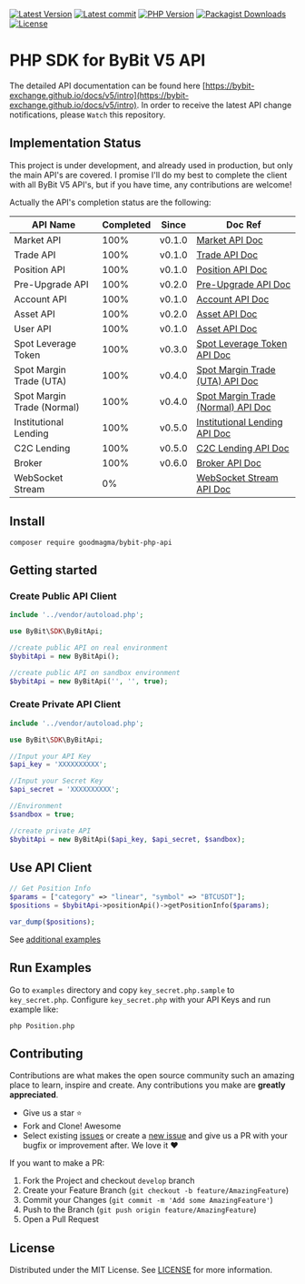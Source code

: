[![Latest Version](https://img.shields.io/github/release/goodmagma/bybit-php-api.svg?style=flat-square)](https://github.com/goodmagma/bybit-php-api/releases) 
[![Latest commit](https://img.shields.io/github/last-commit/goodmagma/bybit-php-api.svg?style=flat-square)](#)
[![PHP Version](https://img.shields.io/packagist/php-v/goodmagma/bybit-php-api.svg?color=green)](https://secure.php.net)
[![Packagist Downloads](https://img.shields.io/packagist/dt/goodmagma/bybit-php-api.svg?style=flat-square)](https://packagist.org/packages/goodmagma/bybit-php-api)
[![License](https://poser.pugx.org/goodmagma/bybit-php-api/license)](LICENSE)

# PHP SDK for ByBit V5 API

The detailed API documentation can be found here [https://bybit-exchange.github.io/docs/v5/intro](https://bybit-exchange.github.io/docs/v5/intro). In order to receive the latest API change notifications, please `Watch` this repository.

## Implementation Status

This project is under development, and already used in production, but only the main API's are covered. I promise I'll do my best to complete the client with all ByBit V5 API's, but if you have time, any contributions are welcome!

Actually the API's completion status are the following:


 API Name                   | Completed | Since  |Doc Ref                                                  
----------------------------|-----------|--------|---------------------------------------------------
 Market API                 | 100%      | v0.1.0 | [Market API Doc](https://bybit-exchange.github.io/docs/v5/market/time)
 Trade API                  | 100%      | v0.1.0 | [Trade API Doc](https://bybit-exchange.github.io/docs/v5/order/create-order)
 Position API               | 100%      | v0.1.0 | [Position API Doc](https://bybit-exchange.github.io/docs/v5/position)
 Pre-Upgrade API            | 100%      | v0.2.0 | [Pre-Upgrade API Doc](https://bybit-exchange.github.io/docs/v5/pre-upgrade/order-list)
 Account API                | 100%      | v0.1.0 | [Account API Doc](https://bybit-exchange.github.io/docs/v5/account/wallet-balance)
 Asset API                  | 100%      | v0.2.0 | [Asset API Doc](https://bybit-exchange.github.io/docs/v5/asset/exchange)
 User API                   | 100%      | v0.1.0 | [Asset API Doc](https://bybit-exchange.github.io/docs/v5/user/create-subuid)
 Spot Leverage Token        | 100%      | v0.3.0 | [Spot Leverage Token API Doc](https://bybit-exchange.github.io/docs/v5/lt/leverage-token-info)
 Spot Margin Trade (UTA)    | 100%      | v0.4.0 | [Spot Margin Trade (UTA) API Doc](https://bybit-exchange.github.io/docs/v5/spot-margin-uta/vip-margin)
 Spot Margin Trade (Normal) | 100%      | v0.4.0 | [Spot Margin Trade (Normal) API Doc](https://bybit-exchange.github.io/docs/v5/spot-margin-normal/vip-margin)
 Institutional Lending      | 100%      | v0.5.0 | [Institutional Lending API Doc](https://bybit-exchange.github.io/docs/v5/otc/margin-product-info)
 C2C Lending                | 100%      | v0.5.0 | [C2C Lending API Doc](https://bybit-exchange.github.io/docs/v5/c2c-lend/coin-info)
 Broker                     | 100%      | v0.6.0 | [Broker API Doc](https://bybit-exchange.github.io/docs/v5/broker/earning)
 WebSocket Stream           | 0%        |        | [WebSocket Stream API Doc](https://bybit-exchange.github.io/docs/v5/ws/connect)


## Install

```
composer require goodmagma/bybit-php-api
```


## Getting started

### Create Public API Client

```php
include '../vendor/autoload.php';

use ByBit\SDK\ByBitApi;

//create public API on real environment
$bybitApi = new ByBitApi();

//create public API on sandbox environment
$bybitApi = new ByBitApi('', '', true);
```

### Create Private API Client

```php
include '../vendor/autoload.php';

use ByBit\SDK\ByBitApi;

//Input your API Key
$api_key = 'XXXXXXXXXX';

//Input your Secret Key
$api_secret = 'XXXXXXXXXX';

//Environment
$sandbox = true;

//create private API
$bybitApi = new ByBitApi($api_key, $api_secret, $sandbox);
```


## Use API Client

```php
// Get Position Info
$params = ["category" => "linear", "symbol" => "BTCUSDT"];
$positions = $bybitApi->positionApi()->getPositionInfo($params);

var_dump($positions);
```

See [additional examples](examples)


## Run Examples

Go to `examples` directory and copy `key_secret.php.sample` to `key_secret.php`.
Configure `key_secret.php` with your API Keys and run example like:

```
php Position.php
```

## Contributing

Contributions are what makes the open source community such an amazing place to learn, inspire and create. Any
contributions you make are **greatly appreciated**.

- Give us a star :star:
- Fork and Clone! Awesome
- Select existing [issues](https://github.com/goodmagma/bybit-php-api/issues) or create a [new issue](https://github.com/goodmagma/bybit-php-api/issues/new) and give us a PR with your bugfix or improvement after. We love it ❤️

If you want to make a PR:

1. Fork the Project and checkout `develop` branch
2. Create your Feature Branch (`git checkout -b feature/AmazingFeature`)
3. Commit your Changes (`git commit -m 'Add some AmazingFeature'`)
4. Push to the Branch (`git push origin feature/AmazingFeature`)
5. Open a Pull Request


## License

Distributed under the MIT License. See [LICENSE](LICENSE) for more information.
